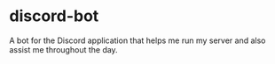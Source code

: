 # discord-bot
A bot for the Discord application that helps me run my server and also assist me throughout the day.
